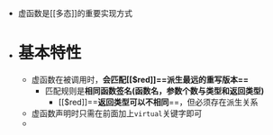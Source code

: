 - 虚函数是[[多态]]的重要实现方式
- # 基本特性
	- 虚函数在被调用时，**会匹配[[$red]]==派生最远的重写版本==**
		- 匹配规则是**相同函数签名(函数名，参数个数与类型和返回类型)**
			- [[$red]]==**返回类型可以不相同**==，但必须存在派生关系
	- 虚函数声明时只需在前面加上``virtual``关键字即可
	-